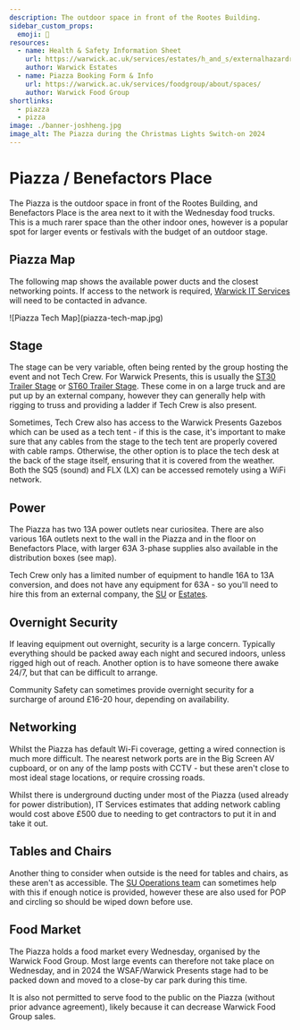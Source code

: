 ```yaml
---
description: The outdoor space in front of the Rootes Building.
sidebar_custom_props:
  emoji: 🌳
resources:
  - name: Health & Safety Information Sheet
    url: https://warwick.ac.uk/services/estates/h_and_s/externalhazardreports/benefactors_place_and_the_piazza.pdf
    author: Warwick Estates
  - name: Piazza Booking Form & Info
    url: https://warwick.ac.uk/services/foodgroup/about/spaces/
    author: Warwick Food Group
shortlinks:
  - piazza
  - pizza
image: ./banner-joshheng.jpg
image_alt: The Piazza during the Christmas Lights Switch-on 2024
---
```


# Piazza / Benefactors Place

The Piazza is the outdoor space in front of the Rootes Building, and Benefactors Place is the area next to it with the
Wednesday food trucks. This is a much rarer space than the other indoor ones, however is a popular spot for larger
events or festivals with the budget of an outdoor stage.

## Piazza Map

The following map shows the available power ducts and the closest networking points. If access to the network is
required, [Warwick IT Services](/wiki/directories/services#it-services) will need to be contacted in advance.

<div class="img-full">
![Piazza Tech Map](piazza-tech-map.jpg)
</div>

## Stage

The stage can be very variable, often being rented by the group hosting the event and not Tech Crew. For Warwick
Presents, this is usually the [ST30 Trailer Stage](https://www.stagetecheventhire.co.uk/small-trailer-stage.html) or
[ST60 Trailer Stage](https://www.stagetecheventhire.co.uk/st-48-medium-trailer-stage.html). These come in on a large
truck and are put up by an external company, however they can generally help with rigging to truss and providing a
ladder if Tech Crew is also present.

Sometimes, Tech Crew also has access to the Warwick Presents Gazebos which can be used as a tech tent - if this is the
case, it's important to make sure that any cables from the stage to the tech tent are properly covered with cable ramps.
Otherwise, the other option is to place the tech desk at the back of the stage itself, ensuring that it is covered from
the weather. Both the SQ5 (sound) and FLX (LX) can be accessed remotely using a WiFi network.

## Power

The Piazza has two 13A power outlets near curiositea. There are also various 16A outlets next to the wall in the Piazza
and in the floor on Benefactors Place, with larger 63A 3-phase supplies also available in the distribution boxes (see
map).

Tech Crew only has a limited number of equipment to handle 16A to 13A conversion, and does not have any equipment for
63A - so you'll need to hire this from an external company, the
[SU](/wiki/directories/services#warwick-su-tech-services) or [Estates](/wiki/directories/services#estates).

## Overnight Security

If leaving equipment out overnight, security is a large concern. Typically everything should be packed away each night
and secured indoors, unless rigged high out of reach. Another option is to have someone there awake 24/7, but that can
be difficult to arrange.

Community Safety can sometimes provide overnight security for a surcharge of around £16-20 hour, depending on
availability.

## Networking

Whilst the Piazza has default Wi-Fi coverage, getting a wired connection is much more difficult. The nearest network
ports are in the Big Screen AV cupboard, or on any of the lamp posts with CCTV - but these aren't close to most ideal
stage locations, or require crossing roads.

Whilst there is underground ducting under most of the Piazza (used already for power distribution), IT Services
estimates that adding network cabling would cost above £500 due to needing to get contractors to put it in and take it
out.

## Tables and Chairs

Another thing to consider when outside is the need for tables and chairs, as these aren't as accessible. The
[SU Operations team](/wiki/directories/services#warwick-su-operations) can sometimes help with this if enough notice is
provided, however these are also used for POP and circling so should be wiped down before use.

## Food Market

The Piazza holds a food market every Wednesday, organised by the Warwick Food Group. Most large events can therefore not
take place on Wednesday, and in 2024 the WSAF/Warwick Presents stage had to be packed down and moved to a close-by car
park during this time.

It is also not permitted to serve food to the public on the Piazza (without prior advance agreement), likely because it
can decrease Warwick Food Group sales.

